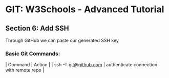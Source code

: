 
# GIT: W3Schools - Advanced Tutorial
## Section 6: Add SSH

Through GitHub we can paste our generated SSH key 


### Basic Git Commands:
| Command | Action |
| ssh -T git@github.com | authenticate connection with remote repo |
